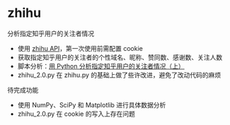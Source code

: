 # zhihu

分析指定知乎用户的关注者情况
* 使用 [zhihu API](https://github.com/syaning/zhihuapi-py)，第一次使用前需配置 cookie
* 获取指定知乎用户的关注者的个性域名、昵称、赞同数、感谢数、关注人数
* 脚本分析：[用 Python 分析指定知乎用户的关注者情况（上）](https://ipreacher.github.io/2017/zhihu/)
* zhihu_2.0.py 在 zhihu.py 的基础上做了些许改进，避免了改动代码的麻烦

待完成功能
* 使用 NumPy、SciPy 和 Matplotlib 进行具体数据分析
* zhihu_2.0.py 在 cookie 的写入上存在问题